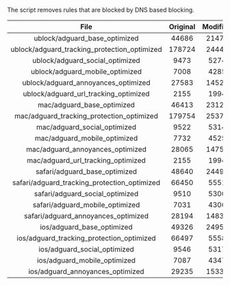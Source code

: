 The script removes rules that are blocked by DNS based blocking.


| File | Original | Modified |
|:----:|:-----:|:-----:|
| ublock/adguard_base_optimized | 44686 | 21472 |
| ublock/adguard_tracking_protection_optimized | 178724 | 24445 |
| ublock/adguard_social_optimized | 9473 | 5274 |
| ublock/adguard_mobile_optimized | 7008 | 4285 |
| ublock/adguard_annoyances_optimized | 27583 | 14521 |
| ublock/adguard_url_tracking_optimized | 2155 | 1994 |
| mac/adguard_base_optimized | 46413 | 23126 |
| mac/adguard_tracking_protection_optimized | 179754 | 25378 |
| mac/adguard_social_optimized | 9522 | 5314 |
| mac/adguard_mobile_optimized | 7732 | 4525 |
| mac/adguard_annoyances_optimized | 28065 | 14757 |
| mac/adguard_url_tracking_optimized | 2155 | 1994 |
| safari/adguard_base_optimized | 48640 | 24492 |
| safari/adguard_tracking_protection_optimized | 66450 | 5551 |
| safari/adguard_social_optimized | 9510 | 5300 |
| safari/adguard_mobile_optimized | 7031 | 4306 |
| safari/adguard_annoyances_optimized | 28194 | 14834 |
| ios/adguard_base_optimized | 49326 | 24950 |
| ios/adguard_tracking_protection_optimized | 66497 | 5558 |
| ios/adguard_social_optimized | 9546 | 5317 |
| ios/adguard_mobile_optimized | 7087 | 4347 |
| ios/adguard_annoyances_optimized | 29235 | 15336 |